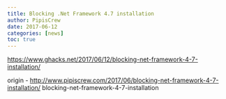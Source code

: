 ```yaml
---
title: Blocking .Net Framework 4.7 installation
author: PipisCrew
date: 2017-06-12
categories: [news]
toc: true
---
```


https://www.ghacks.net/2017/06/12/blocking-net-framework-4-7-installation/

origin - http://www.pipiscrew.com/2017/06/blocking-net-framework-4-7-installation/ blocking-net-framework-4-7-installation